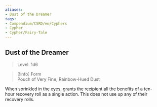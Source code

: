 ```yaml
---
aliases:
- Dust of the Dreamer
tags:
- Compendium/CSRD/en/Cyphers
- Cypher
- Cypher/Fairy-Tale
---
```


  
## Dust of the Dreamer  
>Level: 1d6  
  
>[!info] Form  
>Pouch of Very Fine, Rainbow-Hued Dust
  
When sprinkled in the eyes, grants the recipient all the benefits of a ten-hour recovery roll as a single action. This does not use up any of their recovery rolls.
